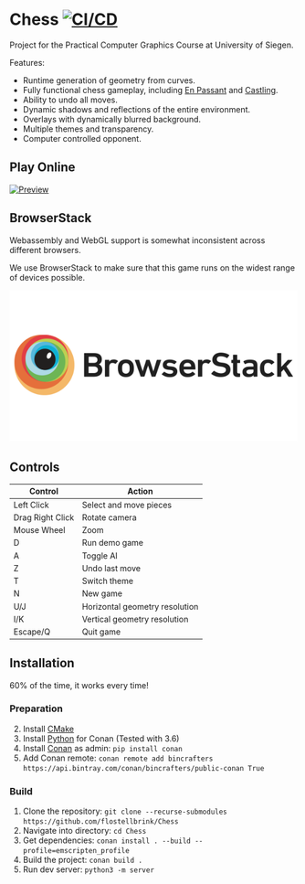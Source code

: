 # Chess [![CI/CD](https://github.com/flostellbrink/Chess/workflows/CI/CD/badge.svg?branch=wasm)](https://github.com/flostellbrink/Chess/actions)

Project for the Practical Computer Graphics Course at University of Siegen.

Features:

-   Runtime generation of geometry from curves.
-   Fully functional chess gameplay, including [En Passant](https://en.wikipedia.org/wiki/En_passant) and [Castling](https://en.wikipedia.org/wiki/Castling).
-   Ability to undo all moves.
-   Dynamic shadows and reflections of the entire environment.
-   Overlays with dynamically blurred background.
-   Multiple themes and transparency.
-   Computer controlled opponent.

## Play Online

[![Preview](https://flo.stellbr.ink/images/chess.jpg)](https://flo.stellbr.ink/portfolio/chess/)

## BrowserStack

Webassembly and WebGL support is somewhat inconsistent across different browsers.

We use BrowserStack to make sure that this game runs on the widest range of devices possible.

[![BrowserStack](browserstack-logo-600x315.png)](https://www.browserstack.com/)

## Controls

| Control          | Action                         |
| ---------------- | ------------------------------ |
| Left Click       | Select and move pieces         |
| Drag Right Click | Rotate camera                  |
| Mouse Wheel      | Zoom                           |
| D                | Run demo game                  |
| A                | Toggle AI                      |
| Z                | Undo last move                 |
| T                | Switch theme                   |
| N                | New game                       |
| U/J              | Horizontal geometry resolution |
| I/K              | Vertical geometry resolution   |
| Escape/Q         | Quit game                      |

## Installation

60% of the time, it works every time!

### Preparation

2. Install [CMake](https://cmake.org/download/)
3. Install [Python](https://www.python.org/downloads/) for Conan (Tested with 3.6)
4. Install [Conan](https://www.conan.io/downloads.html) as admin: `pip install conan`
5. Add Conan remote: `conan remote add bincrafters https://api.bintray.com/conan/bincrafters/public-conan True`

### Build

1. Clone the repository: `git clone --recurse-submodules https://github.com/flostellbrink/Chess`
2. Navigate into directory: `cd Chess`
3. Get dependencies: `conan install . --build --profile=emscripten_profile`
4. Build the project: `conan build .`
5. Run dev server: `python3 -m server`

